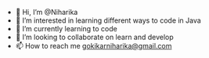 - 👋 Hi, I’m @Niharika
- 👀 I’m interested in learning different ways to code in Java
- 🌱 I’m currently learning to code
- 💞️ I’m looking to collaborate on learn and develop
- 📫 How to reach me gokikarniharika@gmail.com

<!---
Niharika7382/Niharika7382 is a ✨ special ✨ repository because its `README.md` (this file) appears on your GitHub profile.
You can click the Preview link to take a look at your changes.
--->
